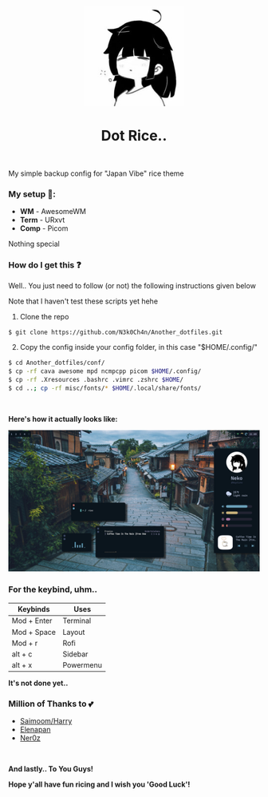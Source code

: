 <p align='center'><img width="200px" src="https://github.com/N3k0Ch4n/Another_dotfiles/blob/main/conf/awesome/themes/pfp.jpg"></p>
<h1 align='center'>Dot Rice..</h1>

<br>

My simple backup config for "Japan Vibe" rice theme

### My setup 🧰:

- **WM**   - AwesomeWM
- **Term**  -  URxvt
- **Comp**  -  Picom

Nothing special

### How do I get this ❓

Well.. You just need to follow (or not) the following instructions given below

Note that I haven't test these scripts yet hehe

1. Clone the repo

```sh
$ git clone https://github.com/N3k0Ch4n/Another_dotfiles.git
```

2. Copy the config inside your config folder, in this case "$HOME/.config/"

```sh
$ cd Another_dotfiles/conf/
$ cp -rf cava awesome mpd ncmpcpp picom $HOME/.config/
$ cp -rf .Xresources .bashrc .vimrc .zshrc $HOME/
$ cd ..; cp -rf misc/fonts/* $HOME/.local/share/fonts/
```

<br>

**Here's how it actually looks like:**

<img src="https://github.com/N3k0Ch4n/Another_dotfiles/blob/main/github/scr.png">

<br>

### For the keybind, uhm..

| Keybinds    | Uses     |
| ----------- | -------- |
| Mod + Enter | Terminal |
| Mod + Space | Layout   |
| Mod + r     | Rofi      |
| alt + c     | Sidebar  |
| alt + x     | Powermenu|

**It's not done yet..**

### Million of Thanks to 💕

- [Saimoom/Harry](https://github.com/saimoomedits/dotfiles)
- [Elenapan](https://github.com/elenapan/dotfiles)
- [Ner0z](https://github.com/ner0z/dotfiles)

<br>

**And lastly.. To You Guys!**

**Hope y'all have fun ricing and I wish you 'Good Luck'!**
